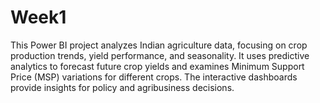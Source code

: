 # Week1
This Power BI project analyzes Indian agriculture data, focusing on crop production trends, yield performance, and seasonality. It uses predictive analytics to forecast future crop yields and examines Minimum Support Price (MSP) variations for different crops. The interactive dashboards provide insights for policy and agribusiness decisions.
